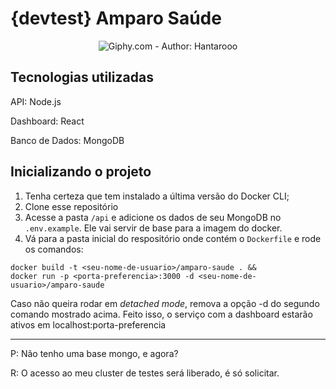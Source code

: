 # {devtest} Amparo Saúde

<p align="center">
  <img src="https://media.giphy.com/media/h0CWmjvB6I9F2LbUmk/giphy.gif" alt="Giphy.com - Author: Hantarooo"/>
</p>

## Tecnologias utilizadas

API: Node.js

Dashboard: React

Banco de Dados: MongoDB

## Inicializando o projeto

1. Tenha certeza que tem instalado a última versão do Docker CLI;
2. Clone esse repositório
3. Acesse a pasta `/api` e adicione os dados de seu MongoDB no `.env.example`. Ele vai servir de base para a imagem do docker.
4. Vá para a pasta inicial do respositório onde contém o `Dockerfile` e rode os comandos:

```shell
docker build -t <seu-nome-de-usuario>/amparo-saude . &&
docker run -p <porta-preferencia>:3000 -d <seu-nome-de-usuario>/amparo-saude
```

Caso não queira rodar em *detached mode*, remova a opção -d do segundo comando mostrado acima.
Feito isso, o serviço com a dashboard estarão ativos em localhost:porta-preferencia

---

P: Não tenho uma base mongo, e agora?

R: O acesso ao meu cluster de testes será liberado, é só solicitar.
